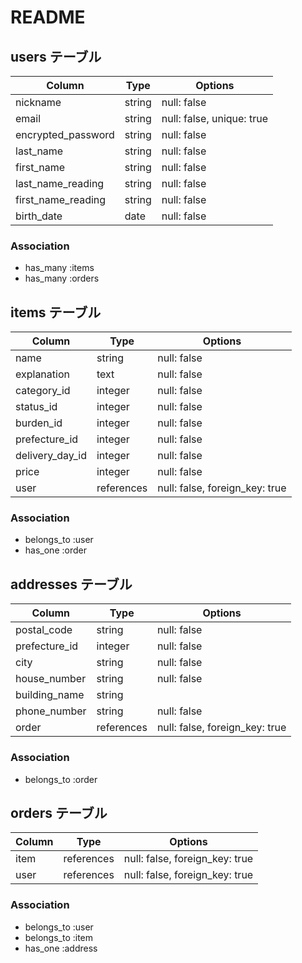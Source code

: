 # README

## users テーブル

| Column                  | Type   | Options                   |
| ----------------------- | ------ | ------------------------- |
| nickname                | string | null: false               |
| email                   | string | null: false, unique: true |
| encrypted_password      | string | null: false               |
| last_name               | string | null: false               |
| first_name              | string | null: false               |
| last_name_reading       | string | null: false               |
| first_name_reading      | string | null: false               |
| birth_date              | date   | null: false               |

### Association

- has_many :items
- has_many :orders

## items テーブル

| Column             | Type        | Options                        |
| ------------------ | ----------- | ------------------------------ |
| name               | string      | null: false                    |
| explanation        | text        | null: false                    |
| category_id        | integer     | null: false                    |
| status_id          | integer     | null: false                    |
| burden_id          | integer     | null: false                    |
| prefecture_id      | integer     | null: false                    |
| delivery_day_id   | integer     | null: false                    |
| price              | integer     | null: false                    |
| user               | references  | null: false, foreign_key: true |

### Association

- belongs_to :user
- has_one    :order

## addresses テーブル

| Column          | Type       | Options                        |
| --------------- | ---------- | ------------------------------ |
| postal_code     | string     | null: false                    |
| prefecture_id   | integer    | null: false                    |
| city            | string     | null: false                    |
| house_number    | string     | null: false                    |
| building_name   | string     |                                |
| phone_number    | string     | null: false                    |
| order           | references | null: false, foreign_key: true |

### Association

- belongs_to :order

## orders テーブル

| Column  | Type       | Options                        |
| ------- | ---------- | ------------------------------ |
| item    | references | null: false, foreign_key: true |
| user    | references | null: false, foreign_key: true |

### Association

- belongs_to :user
- belongs_to :item
- has_one    :address
